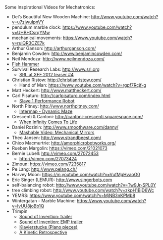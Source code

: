 
Some Inspirational Videos for Mechatronics:

- Del’s Beautiful New Wooden Machine: http://www.youtube.com/watch?v=u7ziwuIpnVY
- pendulum marble clock: https://www.youtube.com/watch?v=UHBHCsrqYMw
- mechanical movements:  https://www.youtube.com/watch?v=ruiQR3CZE7k
- Arthur Ganson: http://arthurganson.com/
- Benjamin Cowden: http://www.benjamincowden.com/
- Neil Mendoza: http://www.neilmendoza.com/
 - [Fish Hammer](http://www.neilmendoza.com/portfolio/fish-hammer/)
- Survival Research Labs: http://www.srl.org 
  - [SRL at XFF 2012 teaser #4](https://www.youtube.com/watch?v=vVMj6gL420g&t=244s)
- Christian Ristow: http://christianristow.com/
  - Hand of Man: https://www.youtube.com/watch?v=rgpf7Rcjf-g
- Matt Heckert: http://www.mattheckert.com/
- Carl Pisaturo: http://carlpisaturo.com/index.html
  - [Slave 1 Performance Robot](https://www.youtube.com/watch?v=Pkyklgm-N10)
- North Pitney: http://www.northpitney.com/
  - [Intermap - Dynamic Maze](http://www.northpitney.com/works/maze/maze.html)
- Crescenti & Cantoni: http://cantoni-crescenti.squarespace.com/
  - [When Infinity Comes To Life](https://www.youtube.com/watch?v=hUbweJG68SI)
- Daniel Rozinin: http://www.smoothware.com/danny/
  - [Mashable Video: Mechanical Mirrors](https://www.youtube.com/watch?v=P-RqdgkCM5M)
- Theo Jansen: http://www.strandbeest.com/
- Chico Macmurtrie: http://amorphicrobotworks.org/
- Rueben Margolin: https://vimeo.com/21021073
- Bernie Lubell: http://vimeo.com/27072453
  - http://vimeo.com/27073424
- Zimoun:  https://vimeo.com/7235817
- Pe Lang: http://www.pelang.ch/
- Harvey Moon: https://m.youtube.com/watch?v=VufMgHvaoG0
- Eric Singer (LEMUR): http://www.singerbots.com
- self-balancing robot: http://www.youtube.com/watch?v=Tw9Jr-SPL0Y
- tree climbing robot: http://www.youtube.com/watch?v=zkpH1BjD6Wc
- YEMRS: https://www.youtube.com/watch?v=MjNB3nKPMb8
- Wintergatan - Marble Machine: https://www.youtube.com/watch?v=IvUU8joBb1Q
- Trimpin
  - [Sound of Invention: trailer](https://www.youtube.com/watch?v=ahQKsW0LHEA)
  - [Sound of Invention: EMP trailer](https://www.youtube.com/watch?v=lWF1Al8lYBs)
  - [Klavierstucke (Piano pieces)](https://www.youtube.com/watch?v=LroQ6FmfRcc)
  - [A Kinetic Retrospective](https://www.youtube.com/watch?v=cbxUHVCME-M)
